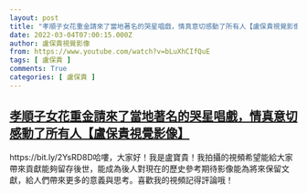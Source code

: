 ```yaml
---
layout: post
title: "孝順子女花重金請來了當地著名的哭星唱戲，情真意切感動了所有人【盧保貴視覺影像】"
date: 2022-03-04T07:00:15.000Z
author: 盧保貴視覺影像
from: https://www.youtube.com/watch?v=bLuXhCIfQuE
tags: [ 盧保貴 ]
comments: True
categories: [ 盧保貴 ]
---
```

<!--1646377215000-->
[孝順子女花重金請來了當地著名的哭星唱戲，情真意切感動了所有人【盧保貴視覺影像】](https://www.youtube.com/watch?v=bLuXhCIfQuE)
------

<div>
https://bit.ly/2YsRD8D哈嘍，大家好！我是盧寶貴！我拍攝的視頻希望能給大家帶來貢獻能夠留存後世，能成為後人對現在的歷史參考期待影像能為將來保留文獻，給人們帶來更多的意義與思考。喜歡我的視頻記得評論哦！
</div>
